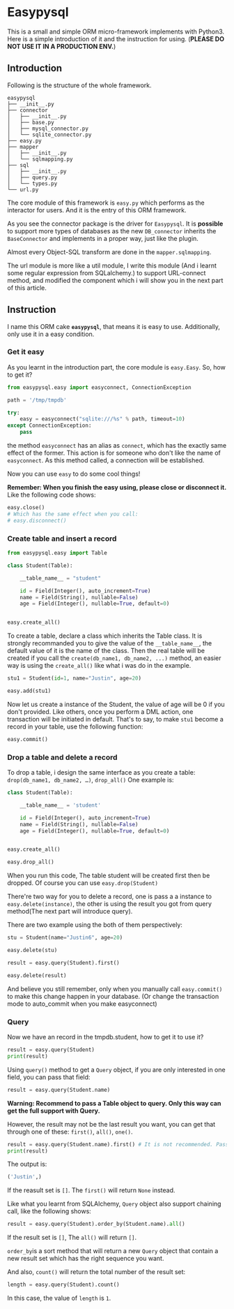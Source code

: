 # Easypysql

This is a small and simple ORM micro-framework implements with Python3. Here is a simple introduction of it and the instruction for using. (**PLEASE DO NOT USE IT IN A PRODUCTION ENV.**)

## Introduction

Following is the structure of the whole framework.

```
easypysql
├── __init__.py
├── connector
│   ├── __init__.py
│   ├── base.py
│   ├── mysql_connector.py
│   └── sqlite_connector.py
├── easy.py
├── mapper
│   ├── __init__.py
│   └── sqlmapping.py
├── sql
│   ├── __init__.py
│   ├── query.py
│   └── types.py
└── url.py
```

The core module of this framework is `easy.py` which performs as the interactor for users. And it is the entry of this ORM framework.

As you see the connector package is the driver for `Easypysql`. It is **possible** to support more types of databases as the  new `DB_connector` inherits the `BaseConnector` and implements in a proper way, just like the plugin.

Almost every Object-SQL transform are done in the `mapper.sqlmapping`.

The url module is more like a util module, I write this module (And i learnt some regular expression from SQLalchemy.) to support URL-connect method, and modified the component which i will show you in the next part of this article.

## Instruction

I name this ORM cake **`easypysql`**, that means it is easy to use. Additionally, only use it in a easy condition.

### Get it easy

As you learnt in the introduction part, the core module is `easy.Easy`. So, how to get it?

```python
from easypysql.easy import easyconnect, ConnectionException

path = '/tmp/tmpdb'

try:
    easy = easyconnect("sqlite:///%s" % path, timeout=10)
except ConnectionException:
    pass
```

the method `easyconnect` has an alias as `connect`, which has the exactly same effect of the former. This action is for someone who don't like the name of `easyconnect`. As this method called, a connection will be established.

Now you can use `easy` to do some cool things!

**Remember: When you finish the easy using, please close or disconnect it.** Like the following code shows:

```python
easy.close()
# Which has the same effect when you call:
# easy.disconnect()
```

### Create table and insert a record

```python
from easypysql.easy import Table

class Student(Table):

    __table_name__ = "student"

    id = Field(Integer(), auto_increment=True)
    name = Field(String(), nullable=False)
    age = Field(Integer(), nullable=True, default=0)


easy.create_all()
```

To create a table, declare a class which inherits the Table class. It is strongly recommanded you to give the value of the `__table_name__`, the default value of it is the name of the class. Then the real table will be created if you call the `create(db_name1, db_name2, ...)` method, an easier way is using the `create_all()` like what i was do in the example.

```python
stu1 = Student(id=1, name="Justin", age=20)

easy.add(stu1)
```

Now let us create a instance of the Student, the value of age will be 0 if you don't provided. Like others, once you perform a DML action, one transaction will be initiated in default. That's to say, to make `stu1` become a record in your table, use the following function:

```python
easy.commit()
```

### Drop a table and delete a record

To drop a table, i design the same interface as you create a table: `drop(db_name1, db_name2, …)`, `drop_all()` One example is:

```python
class Student(Table):

    __table_name__ = 'student'

    id = Field(Integer(), auto_increment=True)
    name = Field(String(), nullable=False)
    age = Field(Integer(), nullable=True, default=0)


easy.create_all()

easy.drop_all()
```

When you run this code, The table student will be created first then be dropped. Of course you can use `easy.drop(Student)`

There're two way for you to delete a record, one is pass a a instance to `easy.delete(instance)`, the other is using the result you got from query method(The next part will introduce query).

There are two example using the both of them perspectively:

```python
stu = Student(name="Justin6", age=20)

easy.delete(stu)
```

```python
result = easy.query(Student).first()

easy.delete(result)
```

And believe you still remember, only when you manually call `easy.commit()` to make this change happen in your database. (Or change the transaction mode to auto_commit when you make easyconnect)

### Query

Now we have an record in the tmpdb.student, how to get it to use it?

```python
result = easy.query(Student)
print(result)
```

Using `query()` method to get a `Query` object, if you are only interested in one field, you can pass that field:

```python
result = easy.query(Student.name)
```

**Warning: Recommend to pass a Table object to query. Only this way can get the full support with Query.**

However, the result may not be the last result you want, you can get that through one of these: `first()`, `all()`, `one()`.

```python
result = easy.query(Student.name).first() # It is not recommended. Pass `Student` is better.
print(result)
```

The output is:

```python
('Justin',)
```

If the reasult set is `[]`. The `first()` will return `None` instead.

Like what you learnt from SQLAlchemy, `Query` object also support chaining call, like the following shows:

```python
result = easy.query(Student).order_by(Student.name).all()
```

If the result set is `[]`, The `all()` will return `[]`.

`order_by`is a sort method that will return a new `Query` object that contain a new result set which has the right sequence you want.

And also, `count()` will return the total number of the result set:

```python
length = easy.query(Student).count()
```

In this case, the value of `length` is `1`.

